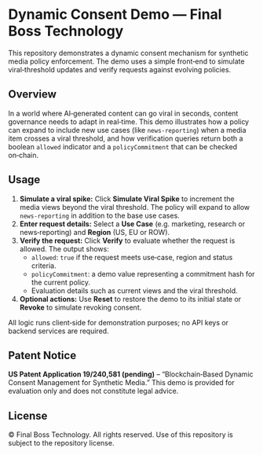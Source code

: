 # Dynamic Consent Demo — Final Boss Technology

This repository demonstrates a dynamic consent mechanism for synthetic media policy enforcement. The demo uses a simple front‑end to simulate viral‑threshold updates and verify requests against evolving policies.

## Overview

In a world where AI‑generated content can go viral in seconds, content governance needs to adapt in real‑time. This demo illustrates how a policy can expand to include new use cases (like `news-reporting`) when a media item crosses a viral threshold, and how verification queries return both a boolean `allowed` indicator and a `policyCommitment` that can be checked on‑chain.

## Usage

1. **Simulate a viral spike:** Click **Simulate Viral Spike** to increment the media views beyond the viral threshold. The policy will expand to allow `news-reporting` in addition to the base use cases.
2. **Enter request details:** Select a **Use Case** (e.g. marketing, research or news‑reporting) and **Region** (US, EU or ROW).
3. **Verify the request:** Click **Verify** to evaluate whether the request is allowed. The output shows:
   - `allowed`: `true` if the request meets use‑case, region and status criteria.
   - `policyCommitment`: a demo value representing a commitment hash for the current policy.
   - Evaluation details such as current views and the viral threshold.
4. **Optional actions:** Use **Reset** to restore the demo to its initial state or **Revoke** to simulate revoking consent.

All logic runs client‑side for demonstration purposes; no API keys or backend services are required.

## Patent Notice

**US Patent Application 19/240,581 (pending)** – “Blockchain‑Based Dynamic Consent Management for Synthetic Media.” This demo is provided for evaluation only and does not constitute legal advice.

## License

© Final Boss Technology. All rights reserved. Use of this repository is subject to the repository license.
